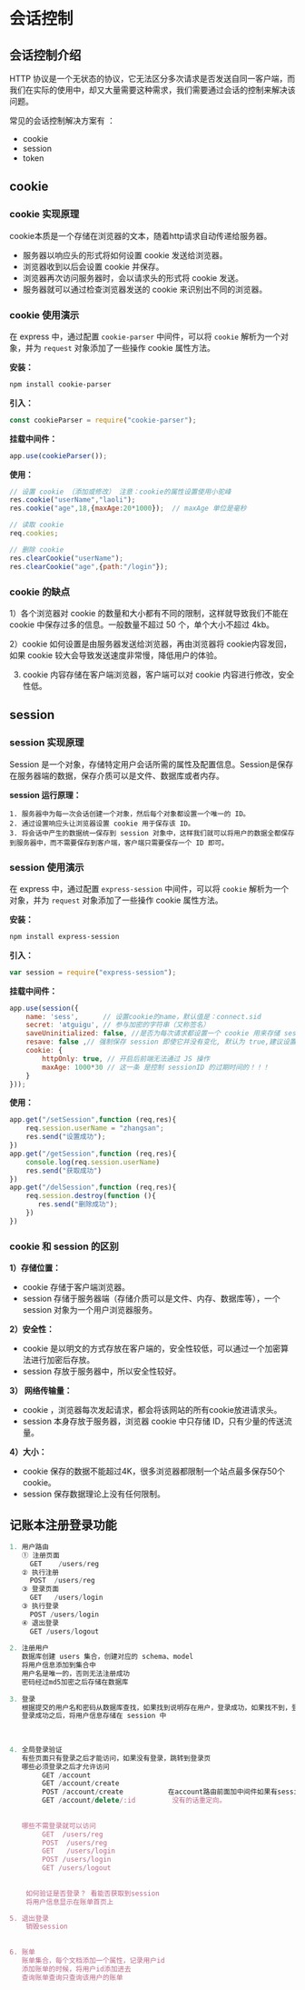 # 会话控制

## 会话控制介绍

HTTP 协议是一个无状态的协议，它无法区分多次请求是否发送自同一客户端，而我们在实际的使用中，却又大量需要这种需求，我们需要通过会话的控制来解决该问题。

常见的会话控制解决方案有 ：

* cookie
* session
* token

## cookie

### cookie 实现原理

cookie本质是一个存储在浏览器的文本，随着http请求自动传递给服务器。

- 服务器以响应头的形式将如何设置 cookie 发送给浏览器。
- 浏览器收到以后会设置 cookie 并保存。
- 浏览器再次访问服务器时，会以请求头的形式将 cookie 发送。
- 服务器就可以通过检查浏览器发送的 cookie 来识别出不同的浏览器。 

### cookie 使用演示

在 express 中，通过配置 `cookie-parser` 中间件，可以将 `cookie` 解析为一个对象，并为 `request` 对象添加了一些操作 cookie 属性方法。

**安装：**

```bash
npm install cookie-parser
```

**引入：**

```js
const cookieParser = require("cookie-parser");
```

**挂载中间件：**

```js
app.use(cookieParser());
```

**使用：**

```js
// 设置 cookie （添加或修改） 注意：cookie的属性设置使用小驼峰
res.cookie("userName","laoli");
res.cookie("age",18,{maxAge:20*1000});  // maxAge 单位是毫秒

// 读取 cookie 
req.cookies;  

// 删除 cookie
res.clearCookie("userName");
res.clearCookie("age",{path:"/login"});
```

### cookie 的缺点

1）各个浏览器对 cookie 的数量和大小都有不同的限制，这样就导致我们不能在 cookie 中保存过多的信息。一般数量不超过 50 个，单个大小不超过 4kb。

2）cookie 如何设置是由服务器发送给浏览器，再由浏览器将 cookie内容发回，如果 cookie 较大会导致发送速度非常慢，降低用户的体验。

3)   cookie 内容存储在客户端浏览器，客户端可以对 cookie 内容进行修改，安全性低。

## session

### session 实现原理

Session 是一个对象，存储特定用户会话所需的属性及配置信息。Session是保存在服务器端的数据，保存介质可以是文件、数据库或者内存。

**session 运行原理：**

```
1. 服务器中为每一次会话创建一个对象，然后每个对象都设置一个唯一的 ID。
2. 通过设置响应头让浏览器设置 cookie 用于保存该 ID。
3. 将会话中产生的数据统一保存到 session 对象中，这样我们就可以将用户的数据全都保存到服务器中，而不需要保存到客户端，客户端只需要保存一个 ID 即可。
```

### session 使用演示

在 express 中，通过配置 `express-session` 中间件，可以将 `cookie` 解析为一个对象，并为 `request` 对象添加了一些操作 cookie 属性方法。

**安装：**

```bash
npm install express-session
```

**引入：**

```js
var session = require("express-session");
```

**挂载中间件：**

```js
app.use(session({
    name: 'sess',      // 设置cookie的name，默认值是：connect.sid
    secret: 'atguigu', // 参与加密的字符串（又称签名）
    saveUninitialized: false, //是否为每次请求都设置一个 cookie 用来存储 session 的 id
    resave: false ,// 强制保存 session 即使它并没有变化, 默认为 true,建议设置成 false。
    cookie: {
    	httpOnly: true, // 开启后前端无法通过 JS 操作
        maxAge: 1000*30 // 这一条 是控制 sessionID 的过期时间的！！！
    }
}));
```

**使用：**

```js
app.get("/setSession",function (req,res){
    req.session.userName = "zhangsan";
    res.send("设置成功");
})
app.get("/getSession",function (req,res){
    console.log(req.session.userName)
    res.send("获取成功")
})
app.get("/delSession",function (req,res){
    req.session.destroy(function (){
       res.send("删除成功");
    })
})
```

### cookie 和 session 的区别

**1）存储位置：**

- cookie 存储于客户端浏览器。
- session 存储于服务器端（存储介质可以是文件、内存、数据库等），一个 session 对象为一个用户浏览器服务。

**2）安全性：**

- cookie 是以明文的方式存放在客户端的，安全性较低，可以通过一个加密算法进行加密后存放。
- session 存放于服务器中，所以安全性较好。

**3） 网络传输量：**

- cookie ，浏览器每次发起请求，都会将该网站的所有cookie放进请求头。
- session 本身存放于服务器，浏览器 cookie 中只存储 ID，只有少量的传送流量。

**4）大小：**

- cookie 保存的数据不能超过4K，很多浏览器都限制一个站点最多保存50个cookie。
- session 保存数据理论上没有任何限制。

## 记账本注册登录功能

```js
1. 用户路由
   ① 注册页面
     GET 	/users/reg
   ② 执行注册
	 POST  /users/reg
   ③ 登录页面
     GET   /users/login
   ③ 执行登录
     POST /users/login
   ④ 退出登录
     GET /users/logout
     
2. 注册用户
   数据库创建 users 集合，创建对应的 schema、model
   将用户信息添加到集合中
   用户名是唯一的，否则无法注册成功
   密码经过md5加密之后存储在数据库
   
3. 登录
   根据提交的用户名和密码从数据库查找，如果找到说明存在用户，登录成功，如果找不到，登录失败
   登录成功之后，将用户信息存储在 session 中
   
   
   
4. 全局登录验证
   有些页面只有登录之后才能访问，如果没有登录，跳转到登录页
   哪些必须登录之后才允许访问   
   		GET /account
   		GET /account/create
   		POST /account/create           在account路由前面加中间件如果有session信息执行next（）
   		GET /account/delete/:id		    没有的话重定向。  
   		
  
   哪些不需登录就可以访问
   		GET  /users/reg
   		POST  /users/reg
   		GET   /users/login
    	POST /users/login
    	GET /users/logout
    	
    	
    如何验证是否登录？ 看能否获取到session
    将用户信息显示在账单首页上

5. 退出登录
	销毁session
   
   
6. 账单
   账单集合，每个文档添加一个属性，记录用户id
   添加账单的时候，将用户id添加进去
   查询账单查询只查询该用户的账单

```

